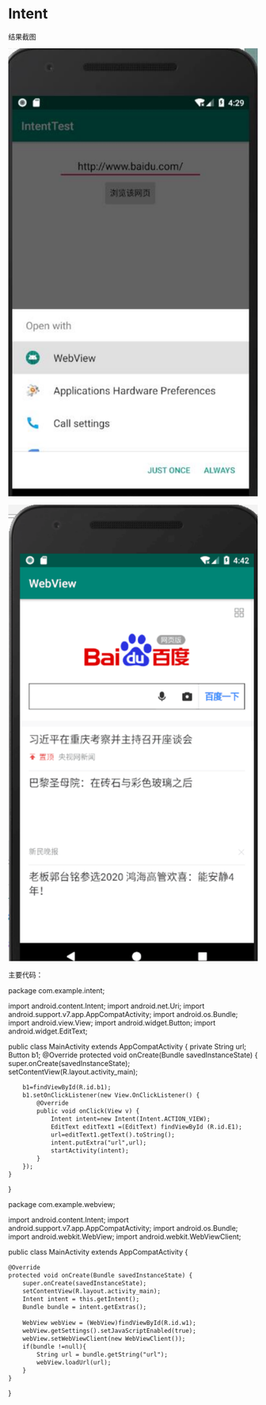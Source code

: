 # Intent
结果截图


![Image text](https://github.com/Ocean-Zhang-123012016180/Intent/blob/master/image/1.png)


![Image text](https://github.com/Ocean-Zhang-123012016180/Intent/blob/master/image/2.png)





主要代码：

package com.example.intent;


import android.content.Intent;
import android.net.Uri;
import android.support.v7.app.AppCompatActivity;
import android.os.Bundle;
import android.view.View;
import android.widget.Button;
import android.widget.EditText;

public class MainActivity extends AppCompatActivity {
    private String url;
    Button b1;
    @Override
    protected void onCreate(Bundle savedInstanceState) {
        super.onCreate(savedInstanceState);
        setContentView(R.layout.activity_main);

        b1=findViewById(R.id.b1);
        b1.setOnClickListener(new View.OnClickListener() {
            @Override
            public void onClick(View v) {
                Intent intent=new Intent(Intent.ACTION_VIEW);
                EditText editText1 =(EditText) findViewById (R.id.E1);
                url=editText1.getText().toString();
                intent.putExtra("url",url);
                startActivity(intent);
            }
        });
    }
}



package com.example.webview;

import android.content.Intent;
import android.support.v7.app.AppCompatActivity;
import android.os.Bundle;
import android.webkit.WebView;
import android.webkit.WebViewClient;

public class MainActivity extends AppCompatActivity {

    @Override
    protected void onCreate(Bundle savedInstanceState) {
        super.onCreate(savedInstanceState);
        setContentView(R.layout.activity_main);
        Intent intent = this.getIntent();
        Bundle bundle = intent.getExtras();

        WebView webView = (WebView)findViewById(R.id.w1);
        webView.getSettings().setJavaScriptEnabled(true);
        webView.setWebViewClient(new WebViewClient());
        if(bundle !=null){
            String url = bundle.getString("url");
            webView.loadUrl(url);
        }
    }
}


